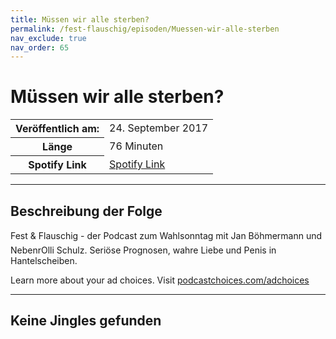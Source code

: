 ```yaml
---
title: Müssen wir alle sterben?
permalink: /fest-flauschig/episoden/Muessen-wir-alle-sterben
nav_exclude: true
nav_order: 65
---
```


# Müssen wir alle sterben?
<table class="resp-table dcf-table dcf-table-responsive dcf-table-bordered dcf-table-striped dcf-w-100%">
                    <tbody>
                        <tr>
                            <th scope="row">Veröffentlich am:</th>
                            <td data-label="Veröffentlich am:">24. September 2017</td>
                        </tr>
                        <tr>
                            <th scope="row">Länge </th>
                            <td data-label="Länge ">76 Minuten</td>
                        </tr><tr>
                                <th scope="row">Spotify Link</th>
                                <td data-label="Spotify Link"><a href="https://open.spotify.com/episode/6KxUO6kM1zNovBgEbktkQj">Spotify Link</a></td>
                            </tr></tbody>
                </table>

***

## Beschreibung der Folge

<div>
Fest &amp; Flauschig - der Podcast zum Wahlsonntag mit Jan Böhmermann und NebenrOlli Schulz. Seriöse Prognosen, wahre Liebe und Penis in Hantelscheiben.<p> </p><p>Learn more about your ad choices. Visit <a href="https://podcastchoices.com/adchoices">podcastchoices.com/adchoices</a></p>  
</div>

***

## Keine Jingles gefunden